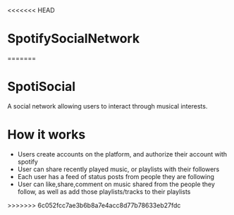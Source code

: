 <<<<<<< HEAD
# SpotifySocialNetwork
=======
# SpotiSocial
A social network allowing users to interact through musical interests.

# How it works
<ul>
  <li> Users create accounts on the platform, and authorize their account with spotify </li>
  <li> User can share recently played music, or playlists with their followers </li>
  <li> Each user has a feed of status posts from people they are following </li>
  <li> User can like,share,comment on music shared from the people they follow, as well as add those playlists/tracks to their playlists </li>
</ul>
>>>>>>> 6c052fcc7ae3b6b8a7e4acc8d77b78633eb27fdc
